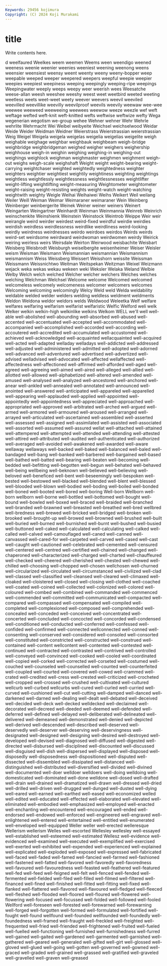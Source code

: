 ```yaml
---
Keywords: 29456 kojimura
Copyright: (C) 2024 Koji Murakami
---
```


# title

Write contents here.



d
weelfaured Weelkes weem weemen Weems ween weendigo weened weeness weenie
weenier weenies weeniest weening weenong weens weensier weensiest weensy weent
weenty weeny weeny-bopper weep weepable weeped weeper weepered weepers weepful
weepie weepier weepies weepiest weepiness weeping weepingly weeping-ripe weepings Weepingwater
weeply weeps weepy weer weerish wees Weesatche weese-allan weesh weeshee
weeshy weest weet weetbird weeted weeting weetless weets weet-weet weety
weever weevers weevil weeviled weevilled weevillike weevilly weevilproof weevils weevily
weewaw wee-wee weewee weeweed weeweeing weewees weewow weeze weezle wef
weft weftage wefted weft-knit weft-knitted wefts weftwise weftwize wefty Wega
wegenerian wegotism we-group wehee Wehner wehner Wehr Wehrle wehrlite Wehrmacht
Wei Weibel weibyeite Weichsel weichselwood Weidar Weide Weider Weidman Weidner
Weierstrass Weierstrassian weierstrassian Weig Weigel Weigela weigela weigelas weigelia weigelias
weigelite weigh weighable weighage weighbar weighbauk weighbeam weigh-bridge weighbridge weighbridgeman
weighed weigher weighers weighership weighhouse weigh-in weighin weighing weighing-in weighing-out
weighings weighlock weighman weighmaster weighmen weighment weigh-out weighs weigh-scale weighshaft
Weight weight weight-bearing weight-carrying weightchaser weighted weightedly weightedness weighter weighters
weightier weightiest weightily weightiness weighting weightings weightless weightlessly weightlessness weightlessnesses
weightlifter weight-lifting weightlifting weight-measuring Weightometer weightometer weight-raising weight-resisting weights weight-watch
weight-watching weightwith weighty Weigle Weihai Weihaiwei Weihs Weikert Weil weilang
Weiler Weill Weiman Weimar Weimaraner weimaraner Wein Weinberg Weinberger weinbergerite
Weinek Weiner weiner weiners Weinert Weingarten Weingartner Weinhardt Weinman Weinmannia
Weinreb Weinrich weinschenkite Weinshienk Weinstein Weinstock Weintrob Weippe Weir weir
weirangle weird weirder weirdest weird-fixed weirdful weirdie weirdies weirdish weirdless
weirdlessness weirdlike weirdliness weird-looking weirdly weirdness weirdnesses weirdo weirdoes weirdos
Weirds weirds weird-set weirdsome weirdward weirdwoman weirdwomen weirdy Weirick weiring
weirless weirs Weirsdale Weirton Weirwood weisbachite Weisbart Weisberg Weisbrodt Weisburgh
weiselbergite weisenheimer Weiser Weisler weism Weisman Weismann Weismannian weismannian Weismannism
weismannism Weiss Weissberg Weissert Weisshorn weissite Weissman Weissmann Weissnichtwo Weitman
Weitspekan Weitzman Weixel Weizmann wejack weka wekas wekau wekeen weki
Weksler Welaka Weland Welbie Welby Welch welch welched Welcher welcher
welchers Welches welches welching Welchman Welchsel Welcome welcome Welcomed welcomed
welcomeless welcomely welcomeness welcomer welcomers welcomes Welcoming welcoming welcomingly Welcy
Weld weld Welda weldability weldable welded welder welders welding weldless
weldment weldments Weldon Weldona weldor weldors welds Weldwood Weleetka Welf
welfare welfares welfaring welfarism welfarist welfaristic Welfic Welford weli welk
Welker welkin welkin-high welkinlike welkins Welkom WELL we'll well well-able
well-abolished well-abounding well-absorbed well-abused well-accented well-accentuated well-accepted well-accommodated well-accompanied well-accomplished
well-accorded well-according well-accoutered well-accredited well-accumulated well-accustomed well-achieved well-acknowledged well-acquainted wellacquainted
well-acquired well-acted well-adapted welladay welladays well-addicted well-addressed well-adjusted well-administered well-admitted
well-adopted well-adorned well-advanced well-adventured well-advertised well-advertized well-advised welladvised well-advocated well-affected
wellaffected well-affectedness well-affectioned well-affirmed well-afforded well-aged well-agreed well-agreeing well-aimed well-aired
well-alleged well-allied well-allotted well-allowed well-alphabetized well-altered well-amended well-amused well-analysed well-analyzed
well-ancestored well-anchored well-anear well-ankled well-annealed well-annotated well-announced well-anointed well-answered well-anticipated
well-appareled well-apparelled well-appearing well-applauded well-applied well-appointed well-appointedly well-appointedness well-appreciated well-approached
well-appropriated well-approved well-arbitrated well-arched well-argued well-armed well-armored well-armoured well-aroused well-arranged
well-arrayed well-articulated well-ascertained well-assembled well-asserted well-assessed well-assigned well-assimilated well-assisted well-associated
well-assorted well-assumed well-assured wellat well-attached well-attained well-attempered well-attempted well-attended well-attending
well-attested well-attired well-attributed well-audited well-authenticated well-authorized well-averaged well-avoided well-awakened well-awarded
well-aware wellaway wellaways well-backed well-baked well-balanced well-baled well-bandaged well-bang well-banked
well-barbered well-bargained well-based well-bathed well-batted well-bearing well-beaten well-becoming well-bedded well-befitting
well-begotten well-begun well-behated well-behaved well-being wellbeing well-beknown well-believed well-believing well-beloved
well-beneficed well-bent well-beseemingly well-bespoken well-bested well-bestowed well-blacked well-blended well-blent well-blessed
well-blooded well-blown well-bodied well-boding well-boiled well-bonded well-boned well-booted well-bored well-boring
Well-born Wellborn well-born wellborn well-borne well-bottled well-bottomed well-bought well-bound well-bowled
well-boxed well-braced well-braided well-branched well-branded well-brawned well-breasted well-breathed well-bred wellbred
well-bredness well-brewed well-bricked well-bridged well-broken well-brooked well-brought-up well-browed well-browned well-brushed
well-built well-buried well-burned well-burnished well-burnt well-bushed well-busied well-buttoned well-caked well-calculated
well-calculating well-calked well-called well-calved well-camouflaged well-caned well-canned well-canvassed well-cared-for well-carpeted
well-carved well-cased well-cast well-caught well-cautioned well-celebrated well-cemented well-censured well-centered well-centred
well-certified well-chained well-changed well-chaperoned well-characterized well-charged well-charted well-chauffeured well-checked well-cheered
well-cherished well-chested well-chewed well-chilled well-choosing well-chopped well-chosen wellchosen well-churned well-circularized
well-circulated well-circumstanced well-civilized well-clad well-classed well-classified well-cleansed well-cleared well-climaxed well-cloaked
well-cloistered well-closed well-closing well-clothed well-coached well-coated well-coined well-collected well-colonized well-colored
well-coloured well-combed well-combined well-commanded well-commenced well-commended well-committed well-communicated well-compacted well-compared
well-compassed well-compensated well-compiled well-completed well-complexioned well-composed well-comprehended well-concealed well-conceded well-conceived
well-concentrated well-concerted well-concluded well-concocted well-concorded well-condensed well-conditioned well-conducted well-conferred well-confessed
well-confided well-confirmed well-connected wellconnected well-conned well-consenting well-conserved well-considered well-consoled well-consorted
well-constituted well-constricted well-constructed well-construed well-contained well-content wellcontent well-contented well-contested well-continued
well-contracted well-contrasted well-contrived well-controlled well-conveyed well-convinced well-cooked well-cooled well-coordinated well-copied
well-corked well-corrected well-corseted well-costumed well-couched well-counseled well-counselled well-counted well-counterfeited well-coupled
well-courted well-covered well-cowed well-crammed well-crated well-credited well-cress well-crested well-criticized well-crocheted
well-cropped well-crossed well-crushed well-cultivated well-cultured wellcurb well-curbed wellcurbs well-cured well-curled
well-curried well-curved well-cushioned well-cut well-cutting well-damped well-danced well-darkened well-darned well-dealing
well-dealt well-debated well-deceived well-decided well-deck well-decked welldecked well-declaimed well-decorated well-decreed
well-deeded well-deemed well-defended well-deferred well-defined well-delayed well-deliberated well-delineated well-delivered well-demeaned
well-demonstrated well-denied well-depicted well-derived well-descended well-described well-deserved well-deservedly well-deserver well-deserving
well-deservingness well-designated well-designed well-designing well-desired well-destroyed well-developed well-devised well-diagnosed well-diffused
well-digested well-directed well-disbursed well-disciplined well-discounted well-discussed well-disguised well-dish well-dispersed well-displayed
well-disposed well-disposedly well-disposedness well-dispositioned well-disputed well-dissected well-dissembled well-dissipated well-distanced well-distinguished
well-distributed well-diversified well-divided well-divined well-documented well-doer welldoer welldoers well-doing welldoing
well-domesticated well-dominated well-done welldone well-dosed well-drafted well-drain well-drained well-dramatized well-drawn
well-dressed well-dried well-drilled well-driven well-drugged well-dunged well-dusted well-dying well-eared well-earned
well-earthed well-eased well-economized welled well-edited well-educated well-effected well-elaborated well-elevated well-eliminated
well-embodied well-emphasized well-employed well-enacted well-enchanting well-encountered well-encouraged well-ended well-endorsed well-endowed
well-enforced well-engineered well-engraved well-enlightened well-entered well-entertained well-entitled well-enumerated well-enveloped well-equipped
Weller weller well-erected welleresque Wellerism wellerism Welles well-escorted Wellesley wellesley
well-essayed well-established well-esteemed well-estimated Wellesz well-evidence well-evidenced well-examined well-executed well-exemplified
well-exercised well-exerted well-exhibited well-expended well-experienced well-explained well-explicated well-exploded well-exposed well-expressed
well-fabricated well-faced well-faded well-famed well-fancied well-farmed well-fashioned well-fastened well-fatted well-favored
well-favoredly well-favoredness well-favoured well-favouredness well-feasted well-feathered well-featured well-fed well-feed well-feigned
well-felt well-fenced well-fended well-fermented well-fielded well-filed well-filled well-filmed well-filtered well-financed
well-fined well-finished well-fitted well-fitting well-fixed well-flanked well-flattered well-flavored well-flavoured well-fledged
well-fleeced well-fleshed well-flooded well-floored well-floured well-flowered well-flowering well-focused well-focussed well-folded
well-followed well-fooled Wellford well-foreseen well-forested well-forewarned well-forewarning well-forged well-forgotten well-formed
well-formulated well-fortified well-fought well-found wellfound well-founded wellfounded well-foundedly well-foundedness well-framed
well-fraught well-freckled well-freighted well-frequented well-fried well-friended well-frightened well-fruited well-fueled well-fuelled
well-functioning well-furnished well-furnishedness well-furred well-gained well-gaited well-gardened well-garmented well-garnished well-gathered
well-geared well-generaled well-gifted well-girt well-glossed well-gloved well-glued well-going well-gotten well-governed
well-gowned well-graced well-graded well-grained well-grassed well-gratified well-graveled well-gravelled well-graven well-greased
